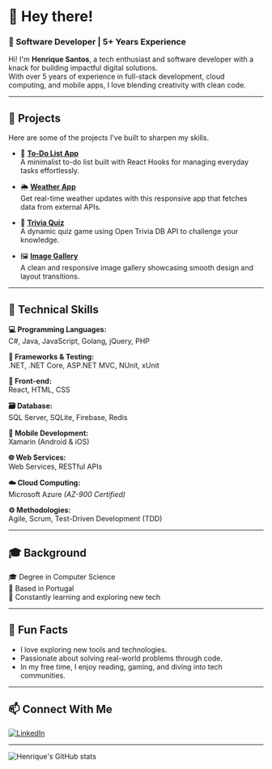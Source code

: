 # 👋 Hey there!

### 🎯 Software Developer | 5+ Years Experience

Hi! I'm **Henrique Santos**, a tech enthusiast and software developer with a knack for building impactful digital solutions.  
With over 5 years of experience in full-stack development, cloud computing, and mobile apps, I love blending creativity with clean code.

---

## 🚀 Projects

Here are some of the projects I've built to sharpen my skills.

- 🔧 [**To-Do List App**](https://henr1quesantos.github.io/hs_todo-list-hooks/)  
  A minimalist to-do list built with React Hooks for managing everyday tasks effortlessly.

- 🌦️ [**Weather App**](https://henr1quesantos.github.io/hs_weather-app/)  
  Get real-time weather updates with this responsive app that fetches data from external APIs.

- 🎯 [**Trivia Quiz**](https://henr1quesantos.github.io/hs_trivia-quiz/)  
  A dynamic quiz game using Open Trivia DB API to challenge your knowledge.

- 🖼️ [**Image Gallery**](https://henr1quesantos.github.io/hs_gallery)  
  A clean and responsive image gallery showcasing smooth design and layout transitions.


---

## 💼 Technical Skills

**💻 Programming Languages:**  
C#, Java, JavaScript, Golang, jQuery, PHP  

**🧰 Frameworks & Testing:**  
.NET, .NET Core, ASP.NET MVC, NUnit, xUnit  

**🎨 Front-end:**  
React, HTML, CSS  

**🗃️ Database:**  
SQL Server, SQLite, Firebase, Redis  

**📱 Mobile Development:**  
Xamarin (Android & iOS)  

**🌐 Web Services:**  
Web Services, RESTful APIs  

**☁️ Cloud Computing:**  
Microsoft Azure _(AZ-900 Certified)_  

**⚙️ Methodologies:**  
Agile, Scrum, Test-Driven Development (TDD)  

---

## 🎓 Background

🎓 Degree in Computer Science  
📍 Based in Portugal  
🧠 Constantly learning and exploring new tech

---

## 🎉 Fun Facts

- I love exploring new tools and technologies.
- Passionate about solving real-world problems through code.
- In my free time, I enjoy reading, gaming, and diving into tech communities.

---

## 📫 Connect With Me

[![LinkedIn](https://img.shields.io/badge/LinkedIn-Henrique%20Santos-blue?style=for-the-badge&logo=linkedin)](https://www.linkedin.com/in/henrique-santos-5608a8139/)

---

![Henrique's GitHub stats](https://github-readme-stats.vercel.app/api?username=Henr1queSantos&show_icons=true&theme=tokyonight)
